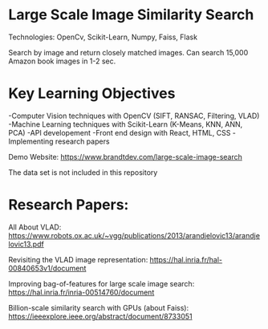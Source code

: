 
# Large Scale Image Similarity Search

Technologies: OpenCv, Scikit-Learn, Numpy, Faiss, Flask

Search by image and return closely matched images. Can search 15,000 Amazon book images in 1-2 sec.

# Key Learning Objectives

-Computer Vision techniques with OpenCV (SIFT, RANSAC, Filtering, VLAD)
-Machine Learning techniques with Scikit-Learn (K-Means, KNN, ANN, PCA)
-API developement
-Front end design with React, HTML, CSS
-Implementing research papers

Demo Website:
https://www.brandtdev.com/large-scale-image-search

The data set is not included in this repository

# Research Papers: 

All About VLAD: 
https://www.robots.ox.ac.uk/~vgg/publications/2013/arandjelovic13/arandjelovic13.pdf 

Revisiting the VLAD image representation:
https://hal.inria.fr/hal-00840653v1/document

Improving bag-of-features for large scale image search:
https://hal.inria.fr/inria-00514760/document 

Billion-scale similarity search with GPUs (about Faiss):
https://ieeexplore.ieee.org/abstract/document/8733051

